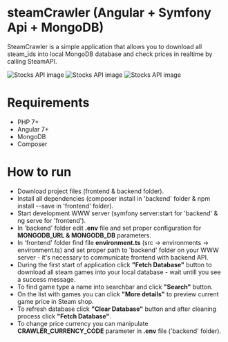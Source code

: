 # steamCrawler (Angular + Symfony Api + MongoDB)
SteamCrawler is a simple application that allows you to download all steam_ids into local MongoDB database and check prices in realtime by calling SteamAPI.

![Stocks API image](http://bartekblog.prv.pl/steam_crawler/sc1.PNG)
![Stocks API image](http://bartekblog.prv.pl/steam_crawler/sc2.PNG)
![Stocks API image](http://bartekblog.prv.pl/steam_crawler/sc4.PNG)

# Requirements
- PHP 7+
- Angular 7+
- MongoDB
- Composer

# How to run
- Download project files (frontend & backend folder).
- Install all dependencies (composer install in 'backend' folder & npm install --save in 'frontend' folder).
- Start development WWW server (symfony server:start for 'backend' & ng serve for 'frontend').
- In 'backend' folder edit **.env** file and set proper configuration for **MONGODB_URL & MONGODB_DB** parameters.
- In 'frontend' folder find file **environment.ts** (src -> environments -> environment.ts) and set proper path to 'backend' folder on your WWW server - it's necessary to communicate frontend with backend API.
- During the first start of application click **"Fetch Database"** button to download all steam games into your local database - wait untill you see a success message.
- To find game type a name into searchbar and click **"Search"** button.
- On the list with games you can click **"More details"** to preview current game price in Steam shop.
- To refresh database click **"Clear Database"** button and after cleaning process click **"Fetch Database"**.
- To change price currency you can manipulate **CRAWLER_CURRENCY_CODE** parameter in **.env** file ('backend' folder).
